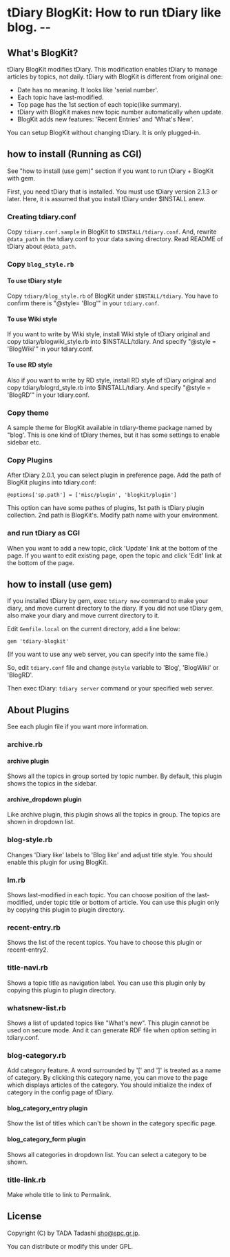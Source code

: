 # tDiary BlogKit: How to run tDiary like blog. --

## What's BlogKit?

tDiary BlogKit modifies tDiary. This modification enables tDiary to manage articles by topics, not daily. tDiary with BlogKit is different from original one:

 * Date has no meaning. It looks like 'serial number'.
 * Each topic have last-modified.
 * Top page has the 1st section of each topic(like summary).
 * tDiary with BlogKit makes new topic number automatically when update.
 * BlogKit adds new features: 'Recent Entries' and 'What's New'.

You can setup BlogKit without changing tDiary. It is only plugged-in.

## how to install (Running as CGI)

See "how to install (use gem)" section if you want to run tDiary + BlogKit with gem.

First, you need tDiary that is installed. You must use tDiary version 2.1.3 or later. Here, it is assumed that you install tDiary under $INSTALL anew. 

### Creating tdiary.conf

Copy `tdiary.conf.sample` in BlogKit to `$INSTALL/tdiary.conf`. And, rewrite `@data_path` in the tdiary.conf to your data saving directory. Read README of tDiary about `@data_path`. 

### Copy `blog_style.rb`

#### To use tDiary style

Copy `tdiary/blog_style.rb` of BlogKit under `$INSTALL/tdiary`. You have to confirm there is "@style= 'Blog'" in your `tdiary.conf`.

#### To use Wiki style

If you want to write by Wiki style, install Wiki style of tDiary original and copy tdiary/blogwiki_style.rb into $INSTALL/tdiary. And specify "@style = 'BlogWiki'" in your tdiary.conf.

#### To use RD style

Also if you want to write by RD style, install RD style of tDiary original and copy tdiary/blogrd_style.rb into $INSTALL/tdiary. And specify "@style = 'BlogRD'" in your tdiary.conf.

### Copy theme

A sample theme for BlogKit available in tdiary-theme package named by "blog'. This is one kind of tDiary themes, but it has some settings to enable sidebar etc.

### Copy Plugins

After tDiary 2.0.1, you can select plugin in preference page. Add the path of BlogKit plugins into tdiary.conf:

    @options['sp.path'] = ['misc/plugin', 'blogkit/plugin']

This option can have some pathes of plugins, 1st path is tDiary plugin collection. 2nd path is BlogKit's. Modify path name with your environment.

### and run tDiary as CGI

When you want to add a new topic, click 'Update' link at the bottom of the page. If you want to edit existing page, open the topic and click 'Edit' link at the bottom of the page.

## how to install (use gem)

If you installed tDiary by gem, exec `tdiary new` command to make your diary, and move current directory to the diary. If you did not use tDiary gem, also make your diary and move current directory to it.

Edit `Gemfile.local` on the current directory, add a line below:

    gem 'tdiary-blogkit'

(If you want to use any web server, you can specify into the same file.)

So, edit `tdiary.conf` file and change `@style` variable to 'Blog', 'BlogWiki' or 'BlogRD'.

Then exec tDiary: `tdiary server` command or your specified web server.

## About Plugins

See each plugin file if you want more information.

### archive.rb

#### archive plugin

Shows all the topics in group sorted by topic number. By default, this plugin shows the topics in the sidebar.

#### archive\_dropdown plugin

Like archive plugin, this plugin shows all the topics in group. The topics are shown in dropdown list.

### blog-style.rb

Changes 'Diary like' labels to 'Blog like' and adjust title style. You should enable this plugin for using BlogKit.

### lm.rb

Shows last-modified in each topic. You can choose position of the last-modified, under topic title or bottom of article. You can use this plugin only by copying this plugin to plugin directory.

### recent-entry.rb

Shows the list of the recent topics. You have to choose this plugin or recent-entry2.

### title-navi.rb

Shows a topic title as navigation label. You can use this plugin only by copying this plugin to plugin directory.

### whatsnew-list.rb

Shows a list of updated topics like "What's new". This plugin cannot be used on secure mode. And it can generate RDF file when option setting in tdiary.conf.

### blog-category.rb

Add category feature.  A word surrounded by '[' and ']' is treated as a name of category.  By clicking this category name, you can move to the page which displays articles of the category. You should initialize the index of category in the config page of tDiary.

#### blog\_category\_entry plugin

Show the list of titles which can't be shown in the category specific page.

#### blog\_category\_form plugin

Shows all categories in dropdown list.  You can select a category to be shown.

### title-link.rb

Make whole title to link to Permalink.

## License

Copyright (C) by TADA Tadashi <sho@spc.gr.jp>.

You can distribute or modify this under GPL.
